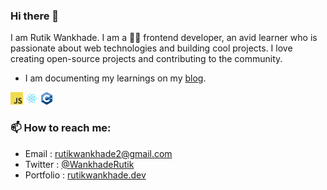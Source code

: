 ### Hi there 👋

<!--
**rutikwankhade/rutikwankhade** is a ✨ _special_ ✨ repository because its `README.md` (this file) appears on your GitHub profile.



Here are some ideas to get you started:

- 🔭 I’m currently working on ...

- 👯 I’m looking to collaborate on ...
- 🤔 I’m looking for help with ...
- 💬 Ask me about ...
- 😄 Pronouns: ...
- ⚡ Fun fact: ...
-->
I am Rutik Wankhade. I am a 👨‍💻 frontend developer, an avid learner who is passionate about web technologies and building cool projects. I love creating open-source projects and contributing to the community.
- I am documenting my learnings on my [blog](https://blog.rutikwankhade.dev).


<code><img height="20" src="https://raw.githubusercontent.com/github/explore/80688e429a7d4ef2fca1e82350fe8e3517d3494d/topics/javascript/javascript.png"></code>
<code><img height="20" src="https://raw.githubusercontent.com/github/explore/80688e429a7d4ef2fca1e82350fe8e3517d3494d/topics/react/react.png"></code>
<code><img height="20" src="https://raw.githubusercontent.com/github/explore/80688e429a7d4ef2fca1e82350fe8e3517d3494d/topics/cpp/cpp.png"></code>


<!--
![Anurag's github stats](https://github-readme-stats.vercel.app/api?username=rutikwankhade&show_icons=true&count_private=true&hide=stars&include_all_commits=true&theme=buefy)
[![Top Langs](https://github-readme-stats.vercel.app/api/top-langs/?username=rutikwankhade&layout=compact)](https://github.com/anuraghazra/github-readme-stats)
-->

### 📫 How to reach me:


- Email : rutikwankhade2@gmail.com
- Twitter : [@WankhadeRutik](https://twitter.com/WankhadeRutik)
- Portfolio : [rutikwankhade.dev](https://rutikwankhade.dev) 
